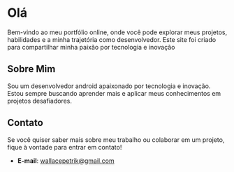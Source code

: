 # Olá
Bem-vindo ao meu portfólio online, onde você pode explorar meus projetos, habilidades e a minha trajetória como desenvolvedor. Este site foi criado para compartilhar minha paixão por tecnologia e inovação
## Sobre Mim
Sou um desenvolvedor android apaixonado por tecnologia e inovação. Estou sempre buscando aprender mais e aplicar meus conhecimentos em projetos desafiadores.
## Contato
Se você quiser saber mais sobre meu trabalho ou colaborar em um projeto, fique à vontade para entrar em contato!
- **E-mail**: wallacepetrik@gmail.com
